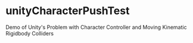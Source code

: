 # unityCharacterPushTest
Demo of Unity's Problem with Character Controller and Moving Kinematic Rigidbody Colliders
